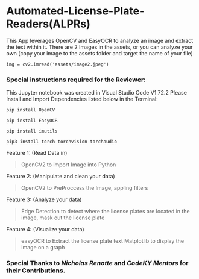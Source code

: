 # Automated-License-Plate-Readers(ALPRs)

This App leverages OpenCV and EasyOCR to analyze an image and extract the text within it.
There are 2 Images in the assets, or you can analyze your own (copy your image to the assets folder and target the name of your file)

```img = cv2.imread('assets/image2.jpeg')```

### Special instructions required for the Reviewer:

This Jupyter notebook was created in Visual Studio Code V1.72.2
Please Install and Import Dependencies listed below in the Terminal:

```pip install OpenCV```

```pip install EasyOCR```

```pip install imutils```

```pip3 install torch torchvision torchaudio```


Feature 1: (Read Data in) 

>OpenCV2 to import Image into Python

Feature 2: (Manipulate and clean your data) 

>OpenCV2 to PreProccess the Image, appling filters

Feature 3: (Analyze your data) 

>Edge Detection to detect where the license plates are located in the image, mask out the license plate

Feature 4: (Visualize your data) 

>easyOCR to Extract the license plate text
>Matplotlib to display the image on a graph


### Special Thanks to *Nicholas Renotte* and *CodeKY Mentors* for their Contributions.

